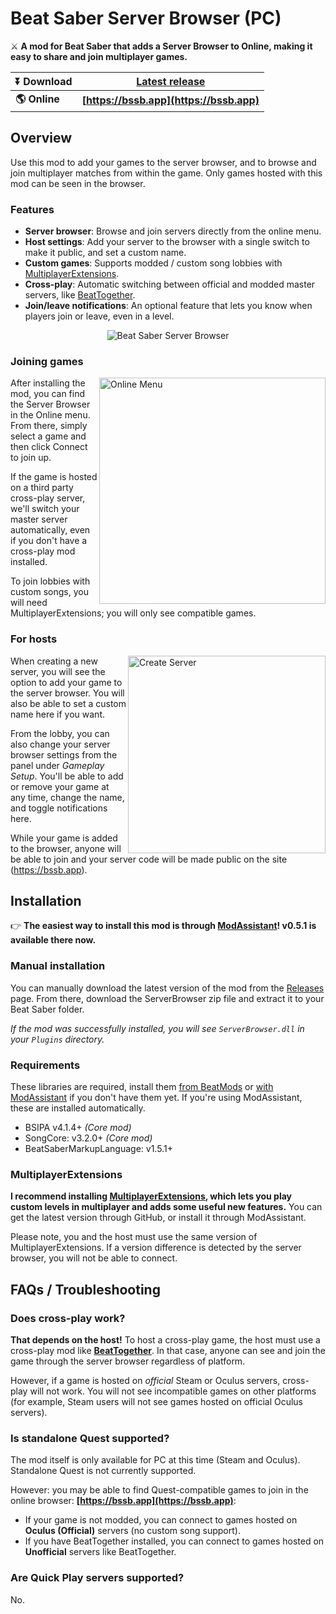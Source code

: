 # Beat Saber Server Browser (PC)
⚔ **A mod for Beat Saber that adds a Server Browser to Online, making it easy to share and join multiplayer games.**

|**⏬ Download**|**[Latest release](https://github.com/roydejong/BeatSaberServerBrowser/releases/latest)**|
|---|---|
|**🌎 Online**|**[https://bssb.app](https://bssb.app)**|

## Overview
Use this mod to add your games to the server browser, and to browse and join multiplayer matches from within the game. Only games hosted with this mod can be seen in the browser.

### Features
- **Server browser**: Browse and join servers directly from the online menu.
- **Host settings**: Add your server to the browser with a single switch to make it public, and set a custom name.
- **Custom games**: Supports modded / custom song lobbies with [MultiplayerExtensions](https://github.com/Zingabopp/MultiplayerExtensions).
- **Cross-play**: Automatic switching between official and modded master servers, like [BeatTogether](https://discord.com/invite/gezGrFG4tz).
- **Join/leave notifications**: An optional feature that lets you know when players join or leave, even in a level.

<p align="center">
    <img src="https://user-images.githubusercontent.com/6772638/105616590-80ca6900-5dd8-11eb-9f76-9785b05cb524.png" alt="Beat Saber Server Browser">
</p>

### Joining games

<img src="https://user-images.githubusercontent.com/6772638/105616739-62b13880-5dd9-11eb-9d67-86da191af753.png" alt="Online Menu" align="right" width="362">

After installing the mod, you can find the Server Browser in the Online menu. From there, simply select a game and then click Connect to join up.

If the game is hosted on a third party cross-play server, we'll switch your master server automatically, even if you don't have a cross-play mod installed.

To join lobbies with custom songs, you will need MultiplayerExtensions; you will only see compatible games.

### For hosts

<img src="https://user-images.githubusercontent.com/6772638/105617023-da806280-5ddb-11eb-9891-a8c7ac7c1264.png" alt="Create Server" align="right" width="316">

When creating a new server, you will see the option to add your game to the server browser. You will also be able to set a custom name here if you want.

From the lobby, you can also change your server browser settings from the panel under *Gameplay Setup*. You'll be able to add or remove your game at any time, change the name, and toggle notifications here.

While your game is added to the browser, anyone will be able to join and your server code will be made public on the site (https://bssb.app).

## Installation
👉 **The easiest way to install this mod is through [ModAssistant](https://github.com/Assistant/ModAssistant)! v0.5.1 is available there now.**

### Manual installation
You can manually download the latest version of the mod from the [Releases](https://github.com/roydejong/BeatSaberServerBrowser/releases/latest) page. From there, download the ServerBrowser zip file and extract it to your Beat Saber folder.

*If the mod was successfully installed, you will see `ServerBrowser.dll` in your `Plugins` directory.*

### Requirements
These libraries are required, install them [from BeatMods](https://beatmods.com/#/mods) or [with ModAssistant](https://github.com/Assistant/ModAssistant) if you don't have them yet. If you're using ModAssistant, these are installed automatically.

- BSIPA v4.1.4+ *(Core mod)*
- SongCore: v3.2.0+ *(Core mod)*
- BeatSaberMarkupLanguage: v1.5.1+

### MultiplayerExtensions
**I recommend installing [MultiplayerExtensions](https://github.com/Zingabopp/MultiplayerExtensions), which lets you play custom levels in multiplayer and adds some useful new features.** You can get the latest version through GitHub, or install it through ModAssistant.

Please note, you and the host must use the same version of MultiplayerExtensions. If a version difference is detected by the server browser, you will not be able to connect.

## FAQs / Troubleshooting

### Does cross-play work?
**That depends on the host!** To host a cross-play game, the host must use a cross-play mod like **[BeatTogether](https://discord.com/invite/gezGrFG4tz)**. In that case, anyone can see and join the game through the server browser regardless of platform.

However, if a game is hosted on *official* Steam or Oculus servers, cross-play will not work. You will not see incompatible games on other platforms (for example, Steam users will not see games hosted on official Oculus servers).

### Is standalone Quest supported?
The mod itself is only available for PC at this time (Steam and Oculus). Standalone Quest is not currently supported. 

However: you may be able to find Quest-compatible games to join in the online browser: **[https://bssb.app](https://bssb.app)**:
 - If your game is not modded, you can connect to games hosted on **Oculus (Official)** servers (no custom song support).
 - If you have BeatTogether installed, you can connect to games hosted on **Unofficial** servers like BeatTogether.

### Are Quick Play servers supported?
No.
